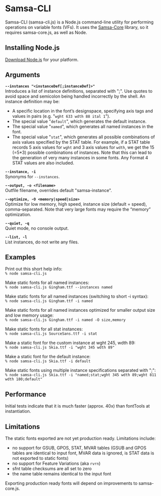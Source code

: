 # Samsa-CLI

Samsa-CLI (samsa-cli.js) is a Node.js command-line utility for performing operations on variable fonts (VFs). It uses the [Samsa-Core](samsa-core.js) library, so it requires samsa-core.js, as well as Node.

## Installing Node.js
[Download Node.js](https://nodejs.org/en/download/) for your platform.

## Arguments

**`--instances "<instanceDef[;instanceDef]>"`**  
  Introduces a list of instance definitions, separated with ";". Use quotes 
  to avoid space and semicolon being handled incorrectly by the shell. An
  instance definition may be:
  
* A specific location in the font’s designspace, specifying axis tags and values in pairs (e.g. "`wght 633 wdth 88 ital 1`").
* The special value "`default`", which generates the default instance.
* The special value "`named`", which generates all named instances in the font.
* The special value "`stat`", which generates all possible combinations of axis values specified by the STAT table. For example, if a STAT table records 5 axis values for `wght` and 3 axis values for `wdth`, we get the 15 (=5*3) possible combinations of instances. Note that this can lead to the generation of very many instances in some fonts. Any Format 4 STAT values are also included.

**`--instance, -i`**  
Synonyms for `--instances`.

**`--output, -o <filename>`**  
Outfile filename, overrides default "samsa-instance".

**`--optimize, -O <memory|speed|size>`**  
Optimize for low memory, high speed, instance size (default = speed), comma-separated. Note that very large fonts may require the “memory” optimization.

**`--quiet, -q`**  
Quiet mode, no console output.

**`--list, -l`**  
List instances, do not write any files.

## Examples

Print out this short help info:  
`% node samsa-cli.js`

Make static fonts for all named instances:  
`% node samsa-cli.js Gingham.ttf --instances named`

Make static fonts for all named instances (switching to short -i syntax):  
`% node samsa-cli.js Gingham.ttf -i named`

Make static fonts for all named instances optimized for smaller output size and low memory usage:  
`% node samsa-cli.js Gingham.ttf -i named -O size,memory`

Make static fonts for all stat instances:  
`% node samsa-cli.js SourceSans.ttf -i stat`

Make a static font for the custom instance at wght 245, wdth 89:  
`% node samsa-cli.js Skia.ttf -i "wght 345 wdth 89"`

Make a static font for the default instance:  
`% node samsa-cli.js Skia.ttf -i default`

Make static fonts using multiple instance specifications separated with ";":  
`% node samsa-cli.js Skia.ttf -i "named;stat;wght 345 wdth 89;wght 811 wdth 180;default"`

## Performance

Initial tests indicate that it is much faster (approx. 40x) than fontTools at instantiation.

## Limitations
The static fonts exported are not yet production ready. Limitations include:

* no support for GSUB, GPOS, STAT, MVAR tables (GSUB and GPOS tables are identical to input font, MVAR data is ignored, is STAT data is not exported to static fonts)
* no support for Feature Variations (aka `rvrn`)
* sfnt table checksums are all set to zero
* the name table remains identical to the input font

Exporting production ready fonts will depend on improvements to samsa-core.js.
